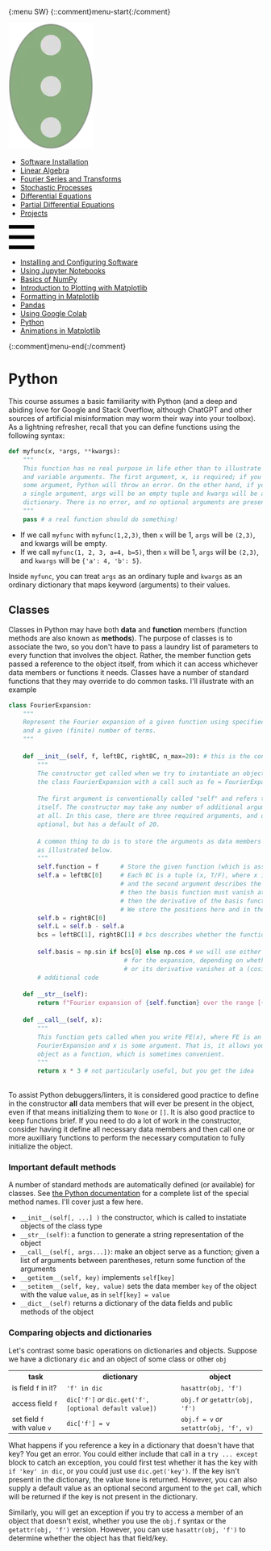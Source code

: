 {:menu SW}
{::comment}menu-start{:/comment}

<div class="dropdown">
<label id="main-menu"><img id="master" src="figs/master.webp"></label>
<div class="dropdown-content">
<ul>
<li><a href="SW-Installation.html">Software Installation</a></li>
<li><a href="LA-LinearAlgebra.html">Linear Algebra</a></li>
<li><a href="FO-Intro.html">Fourier Series and Transforms</a></li>
<li><a href="ST-Random.html">Stochastic Processes</a></li>
<li><a href="DE-DE1.html">Differential Equations</a></li>
<li><a href="PD-PD1.html">Partial Differential Equations</a></li>
<li><a href="PR-Project.html">Projects</a></li>
</ul>
</div>
</div>
<div class="dropdown hamburger">
<label id="hamburger-menu"><img id="hamburger" src="figs/hamburger.webp"></label>
<div class="dropdown-content">
<ul>
<li><a href="SW-Installation.html">Installing and Configuring Software</a></li>
<li><a href="SW-Jupyter.html">Using Jupyter Notebooks</a></li>
<li><a href="SW-NumPy.html">Basics of NumPy</a></li>
<li><a href="SW-Matplotlib.html">Introduction to Plotting with Matplotlib</a></li>
<li><a href="SW-MPLFormatting.html">Formatting in Matplotlib</a></li>
<li><a href="SW-pandas.html">Pandas</a></li>
<li><a href="SW-colab.html">Using Google Colab</a></li>
<li><a href="SW-Python.html">Python</a></li>
<li><a href="SW-Animation.html">Animations in Matplotlib</a></li>
</ul>
</div>
</div>

{::comment}menu-end{:/comment}

# Python

This course assumes a basic familiarity with Python (and a deep and abiding love for Google and Stack Overflow, although ChatGPT and other sources of artificial misinformation may worm their way into your toolbox). As a lightning refresher, recall that you can define functions using the following syntax:

~~~~ python
def myfunc(x, *args, **kwargs):
    """
    This function has no real purpose in life other than to illustrate fixed
    and variable arguments. The first argument, x, is required; if you don't pass
    some argument, Python will throw an error. On the other hand, if you only supply
    a single argument, args will be an empty tuple and kwargs will be an empty 
    dictionary. There is no error, and no optional arguments are present.
    """
    pass # a real function should do something!
~~~~

+ If we call `myfunc` with `myfunc(1,2,3)`, then `x` will be 1, `args` will be `(2,3)`, and kwargs will be empty.
+ If we call `myfunc(1, 2, 3, a=4, b=5)`, then `x` will be 1, `args` will be `(2,3)`, and `kwargs` will be `{'a': 4, 'b': 5}`.

Inside `myfunc`, you can treat `args` as an ordinary tuple and `kwargs` as an ordinary dictionary that maps keyword (arguments) to their values.

## Classes

Classes in Python may have both **data** and **function** members (function methods are also known as **methods**). The purpose of classes is to associate the two, so you don't have to pass a laundry list of parameters to every function that involves the object. Rather, the member function gets passed a reference to the object itself, from which it can access whichever data members or functions it needs. Classes have a number of standard functions that they may override to do common tasks. I'll illustrate with an example

~~~~ python
class FourierExpansion:
    """
    Represent the Fourier expansion of a given function using specified boundary conditions
    and a given (finite) number of terms.
    """

    def __init__(self, f, leftBC, rightBC, n_max=20): # this is the constructor
        """
        The constructor get called when we try to instantiate an object of 
        the class FourierExpansion with a call such as fe = FourierExpansion(f, …)

        The first argument is conventionally called "self" and refers to the object
        itself. The constructor may take any number of additional arguments, or none
        at all. In this case, there are three required arguments, and one that is 
        optional, but has a default of 20.

        A common thing to do is to store the arguments as data members of the object, 
        as illustrated below.
        """
        self.function = f      # Store the given function (which is assumed to take a single argument)
        self.a = leftBC[0]     # Each BC is a tuple (x, T/F), where x is the position of the boundary
                               # and the second argument describes the condition at x; if it is True,
                               # then the basis function must vanish at this boundary; if it is False,
                               # then the derivative of the basis function must vanish at this boundary.
                               # We store the positions here and in the next statement.
        self.b = rightBC[0]
        self.L = self.b - self.a
        bcs = leftBC[1], rightBC[1] # bcs describes whether the function of its derivative vanishes

        self.basis = np.sin if bcs[0] else np.cos # we will use either sines or cosines as basis functions
                                # for the expansion, depending on whether the function vanishes at a (sines)
                                # or its derivative vanishes at a (cosines)
        # additional code

    def __str__(self):
        return f"Fourier expansion of {self.function} over the range [{self.a}, {self.b}]"
    
    def __call__(self, x):
        """
        This function gets called when you write FE(x), where FE is an object of class
        FourierExpansion and x is some argument. That is, it allows you to treat the
        object as a function, which is sometimes convenient.
        """
        return x * 3 # not particularly useful, but you get the idea
    

~~~~

To assist Python debuggers/linters, it is considered good practice to define in the constructor **all** data members that will ever be present in the object, even if that means initializing them to `None` or `[]`. It is also good practice to keep functions brief. If you need to do a lot of work in the constructor, consider having it define all necessary data members and then call one or more auxilliary functions to perform the necessary computation to fully initialize the object.

### Important default methods

A number of standard methods are automatically defined (or available) for classes.
See [the Python documentation](https://docs.python.org/3/reference/datamodel.html#special-method-names) for a complete list of the special method names. I'll cover just a few here.

+ `__init__(self[, ...] )` the constructor, which is called to instatiate objects of the class type
+ `__str__(self)`: a function to generate a string representation of the object
+ `__call__(self[, args...])`: make an object serve as a function; given a list of arguments between parentheses, return some function of the arguments
+ `__getitem__(self, key)` implements `self[key]`
+ `__setitem__(self, key, value)` sets the data member `key` of the object with the value `value`, as in `self[key] = value`
+ `__dict__(self)` returns a dictionary of the data fields and public methods of the object

### Comparing objects and dictionaries

Let's contrast some basic operations on dictionaries and objects. Suppose we have a dictionary `dic` and an object of some class or other `obj`

<table class="nicetable">
    <tr><th>task</th><th>dictionary</th><th>object</th></tr>
    <tr><td>is field <code>f</code> in it? </td><td> <code>'f' in dic</code> </td><td> <code>hasattr(obj, 'f')</code></td></tr>
    <tr>
      <td>access field <code>f</code></td>
      <td><code>dic['f']</code> <em>or</em> <code>dic.get('f', [optional default value])</code></td>
      <td><code>obj.f</code> <em>or</em> <code>getattr(obj, 'f')</code></td>
    </tr>
    <tr>
      <td>set field <code>f</code> with value <code>v</code></td>
      <td><code>dic['f'] = v</code></td>
      <td><code>obj.f = v</code> <em>or</em> <code>setattr(obj, 'f', v)</code></td>
    </tr>
</table>

What happens if you reference a key in a dictionary that doesn't have that key? You get an error. You could either include that call in a `try ... except` block to catch an exception, you could first test whether it has the key with `if 'key' in dic`, or you could just use `dic.get('key')`. If the key isn't present in the dictionary, the value `None` is returned. However, you can also supply a default value as an optional second argument to the `get` call, which will be returned if the key is not present in the dictionary.

Similarly, you will get an exception if you try to access a member of an object that doesn't exist, whether you use the `obj.f` syntax or the `getattr(obj, 'f')` version. However, you can use `hasattr(obj, 'f')` to determine whether the object has that field/key.